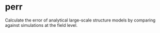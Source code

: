 # perr
Calculate the error of analytical large-scale structure models by comparing against simulations at the field level.
